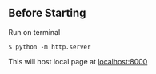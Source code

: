 ## Before Starting

Run on terminal
```
$ python -m http.server
```
This will host local page at [localhost:8000]()
